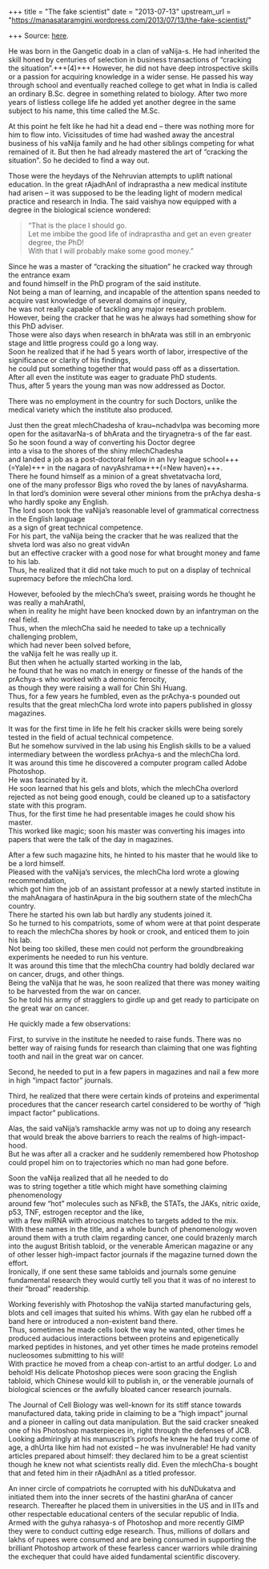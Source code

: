 +++
title = "The fake scientist"
date = "2013-07-13"
upstream_url = "https://manasataramgini.wordpress.com/2013/07/13/the-fake-scientist/"

+++
Source: [here](https://manasataramgini.wordpress.com/2013/07/13/the-fake-scientist/).

He was born in the Gangetic doab in a clan of vaNija-s. He had inherited the skill honed by centuries of selection in business transactions of “cracking the situation”.+++(4)+++ However, he did not have deep introspective skills or a passion for acquiring knowledge in a wider sense. He passed his way through school and eventually reached college to get what in India is called an ordinary B.Sc. degree in something related to biology. After two more years of listless college life he added yet another degree in the same subject to his name, this time called the M.Sc. 

At this point he felt like he had hit a dead end – there was nothing more for him to flow into. Vicissitudes of time had washed away the ancestral business of his vaNija family and he had other siblings competing for what remained of it. But then he had already mastered the art of “cracking the situation”. So he decided to find a way out. 

Those were the heydays of the Nehruvian attempts to uplift national education. In the great rAjadhAnI of indraprastha a new medical institute had arisen – it was supposed to be the leading light of modern medical practice and research in India. The said vaishya now equipped with a degree in the biological science wondered: 

> “That is the place I should go.  
Let me imbibe the good life of indraprastha and get an even greater degree, the PhD!  
With that I will probably make some good money.” 

Since he was a master of “cracking the situation” he cracked way through the entrance exam  
and found himself in the PhD program of the said institute.  
Not being a man of learning, and incapable of the attention spans needed to acquire vast knowledge of several domains of inquiry,  
he was not really capable of tackling any major research problem.  
However, being the cracker that he was he always had something show for this PhD adviser.  
Those were also days when research in bhArata was still in an embryonic stage and little progress could go a long way.  
Soon he realized that if he had 5 years worth of labor, irrespective of the significance or clarity of his findings,  
he could put something together that would pass off as a dissertation.  
After all even the institute was eager to graduate PhD students.  
Thus, after 5 years the young man was now addressed as Doctor. 

There was no employment in the country for such Doctors, unlike the medical variety which the institute also produced.  

Just then the great mlechChadesha of krau\~nchadvIpa was becoming more open for the asitavarNa-s of bhArata and the tiryagnetra-s of the far east.  
So he soon found a way of converting his Doctor degree  
into a visa to the shores of the shiny mlechChadesha  
and landed a job as a post-doctoral fellow in an Ivy league school+++(=Yale)+++ in the nagara of navyAshrama+++(=New haven)+++.  
There he found himself as a minion of a great shvetatvacha lord,  
one of the many professor Bigs who roved the by lanes of navyAsharma.  
In that lord’s dominion were several other minions from the prAchya desha-s  
who hardly spoke any English.  
The lord soon took the vaNija’s reasonable level of grammatical correctness in the English language  
as a sign of great technical competence.  
For his part, the vaNija being the cracker that he was realized that the shveta lord was also no great vidvAn  
but an effective cracker with a good nose for what brought money and fame to his lab.  
Thus, he realized that it did not take much to put on a display of technical supremacy before the mlechCha lord. 

However, befooled by the mlechCha’s sweet, praising words he thought he was really a mahArathI,  
when in reality he might have been knocked down by an infantryman on the real field.  
Thus, when the mlechCha said he needed to take up a technically challenging problem,  
which had never been solved before,  
the vaNija felt he was really up it.  
But then when he actually started working in the lab,  
he found that he was no match in energy or finesse of the hands of the prAchya-s who worked with a demonic ferocity,  
as though they were raising a wall for Chin Shi Huang.  
Thus, for a few years he fumbled, even as the prAchya-s pounded out results that the great mlechCha lord wrote into papers published in glossy magazines.

It was for the first time in life he felt his cracker skills were being sorely tested in the field of actual technical competence.  
But he somehow survived in the lab using his English skills to be a valued intermediary between the wordless prAchya-s and the mlechCha lord.  
It was around this time he discovered a computer program called Adobe Photoshop.  
He was fascinated by it.  
He soon learned that his gels and blots, which the mlechCha overlord rejected as not being good enough, could be cleaned up to a satisfactory state with this program.  
Thus, for the first time he had presentable images he could show his master.  
This worked like magic; soon his master was converting his images into papers that were the talk of the day in magazines. 

After a few such magazine hits, he hinted to his master that he would like to be a lord himself.  
Pleased with the vaNija’s services, the mlechCha lord wrote a glowing recommendation,  
which got him the job of an assistant professor at a newly started institute in the mahAnagara of hastinApura in the big southern state of the mlechCha country.  
There he started his own lab but hardly any students joined it.  
So he turned to his compatriots, some of whom were at that point desperate to reach the mlechCha shores by hook or crook, and enticed them to join his lab.  
Not being too skilled, these men could not perform the groundbreaking experiments he needed to run his venture.  
It was around this time that the mlechCha country had boldly declared war on cancer, drugs, and other things.  
Being the vaNija that he was, he soon realized that there was money waiting to be harvested from the war on cancer.  
So he told his army of stragglers to girdle up and get ready to participate on the great war on cancer.  

He quickly made a few observations:  

First, to survive in the institute he needed to raise funds. There was no better way of raising funds for research than claiming that one was fighting tooth and nail in the great war on cancer. 

Second, he needed to put in a few papers in magazines and nail a few more in high “impact factor” journals. 

Third, he realized that there were certain kinds of proteins and experimental procedures that the cancer research cartel considered to be worthy of “high impact factor” publications.

Alas, the said vaNija’s ramshackle army was not up to doing any research that would break the above barriers to reach the realms of high-impact-hood.  
But he was after all a cracker and he suddenly remembered how Photoshop could propel him on to trajectories which no man had gone before.  

Soon the vaNija realized that all he needed to do  
was to string together a title which might have something claiming phenomenology  
around few “hot” molecules such as NFkB, the STATs, the JAKs, nitric oxide, p53, TNF, estrogen receptor and the like,  
with a few miRNA with atrocious matches to targets added to the mix.  
With these names in the title, and a whole bunch of phenomenology woven around them with a truth claim regarding cancer, one could brazenly march into the august British tabloid, or the venerable American magazine or any of other lesser high-impact factor journals if the magazine turned down the effort.  
Ironically, if one sent these same tabloids and journals some genuine fundamental research they would curtly tell you that it was of no interest to their “broad” readership. 

Working feverishly with Photoshop the vaNija started manufacturing gels, blots and cell images that suited his whims. With gay elan he rubbed off a band here or introduced a non-existent band there.  
Thus, sometimes he made cells look the way he wanted, other times he produced audacious interactions between proteins and epigenetically marked peptides in histones, and yet other times he made proteins remodel nucleosomes submitting to his will!  
With practice he moved from a cheap con-artist to an artful dodger. Lo and behold! His delicate Photoshop pieces were soon gracing the English tabloid, which Chinese would kill to publish in, or the venerable journals of biological sciences or the awfully bloated cancer research journals. 

The Journal of Cell Biology was well-known for its stiff stance towards manufactured data, taking pride in claiming to be a “high impact” journal and a pioneer in calling out data manipulation. But the said cracker sneaked one of his Photoshop masterpieces in, right through the defenses of JCB. Looking admiringly at his manuscript’s proofs he knew he had truly come of age, a dhUrta like him had not existed – he was invulnerable! He had vanity articles prepared about himself: they declared him to be a great scientist though he knew not what scientists really did. Even the mlechCha-s bought that and feted him in their rAjadhAnI as a titled professor.

An inner circle of compatriots he corrupted with his duNDukatva and initiated them into the inner secrets of the hastini gharAna of cancer research. Thereafter he placed them in universities in the US and in IITs and other respectable educational centers of the secular republic of India. Armed with the guhya rahasya-s of Photoshop and more recently GIMP they were to conduct cutting edge research. Thus, millions of dollars and lakhs of rupees were consumed and are being consumed in supporting the brilliant Photoshop artwork of these fearless cancer warriors while draining the exchequer that could have aided fundamental scientific discovery.

